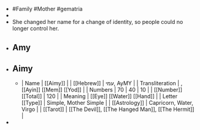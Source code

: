 - #Family #Mother #gematria
-
- She changed her name for a change of identity, so people could no longer control her.
- ## Amy
- ## Aimy
	- | Name | [[Aimy]] |
	  | [[Hebrew]] | עמי, AyMY |
	  | Transliteration | , [[Ayin]] [[Mem]] [[Yod]] |
	  | Numbers | 70 | 40 | 10 |
	  | [[Number]] [[Total]] | 120 |
	  | Meaning | [[Eye]] [[Water]] [[Hand]] |
	  | Letter [[Type]] | Simple, Mother Simple |
	  | [[Astrology]] | Capricorn, Water, Virgo |
	  | [[Tarot]] | [[The Devil]], [[The Hanged Man]], [[The Hermit]] |
-